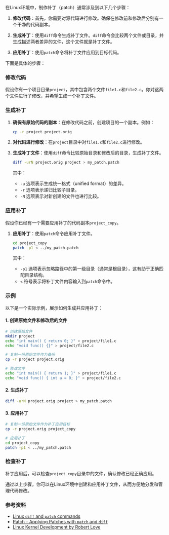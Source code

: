 在Linux环境中，制作补丁（patch）通常涉及到以下几个步骤：

1. **修改代码**：首先，你需要对源代码进行修改。确保在修改前和修改后分别有一个干净的代码副本。

2. **生成补丁**：使用`diff`命令生成补丁文件。`diff`命令会比较两个文件或目录，并生成描述两者差异的文件，这个文件就是补丁文件。

3. **应用补丁**：使用`patch`命令将补丁文件应用到目标代码。

下面是具体的步骤：

### 修改代码

假设你有一个项目目录`project`，其中包含两个文件`file1.c`和`file2.c`。你对这两个文件进行了修改，并希望生成一个补丁文件。

### 生成补丁

1. **确保有原始代码的副本**：在修改代码之前，创建项目的一个副本。例如：

   ```bash
   cp -r project project.orig
   ```

2. **对代码进行修改**：在`project`目录中对`file1.c`和`file2.c`进行修改。

3. **生成补丁文件**：使用`diff`命令比较原始目录和修改后的目录，生成补丁文件。

   ```bash
   diff -urN project.orig project > my_patch.patch
   ```

   其中：
    - `-u` 选项表示生成统一格式（unified format）的差异。
    - `-r` 选项表示递归比较子目录。
    - `-N` 选项表示对新创建的文件也进行比较。

### 应用补丁

假设你已经有一个需要应用补丁的代码副本`project_copy`。

1. **应用补丁**：使用`patch`命令应用补丁文件。

   ```bash
   cd project_copy
   patch -p1 < ../my_patch.patch
   ```

   其中：
    - `-p1` 选项表示忽略路径中的第一级目录（通常是根目录），这有助于正确匹配目录结构。
    - `<` 符号表示将补丁文件内容输入到`patch`命令中。

### 示例

以下是一个实际示例，展示如何生成并应用补丁：

#### 1. 创建原始文件和修改后的文件

```bash
# 创建原始文件
mkdir project
echo "int main() { return 0; }" > project/file1.c
echo "void func() {}" > project/file2.c

# 复制一份原始文件作为备份
cp -r project project.orig

# 修改文件
echo "int main() { return 1; }" > project/file1.c
echo "void func() { int a = 0; }" > project/file2.c
```

#### 2. 生成补丁

```bash
diff -urN project.orig project > my_patch.patch
```

#### 3. 应用补丁

```bash
# 复制一份原始文件作为补丁应用目标
cp -r project.orig project_copy

# 应用补丁
cd project_copy
patch -p1 < ../my_patch.patch
```

### 检查补丁

补丁应用后，可以检查`project_copy`目录中的文件，确认修改已经正确应用。

通过以上步骤，你可以在Linux环境中创建和应用补丁文件，从而方便地分发和管理代码修改。

### 参考资料

- [Linux `diff` and `patch` commands](https://man7.org/linux/man-pages/man1/diff.1.html)
- [Patch - Applying Patches with `patch` and `diff`](https://www.gnu.org/software/diffutils/manual/html_node/Overview.html)
- [Linux Kernel Development by Robert Love](https://www.amazon.com/Linux-Kernel-Development-Robert-Love/dp/0672329468)